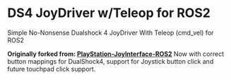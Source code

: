# DS4 JoyDriver w/Teleop for ROS2
Simple No-Nonsense Dualshock 4 JoyDriver With Teleop (cmd_vel) for ROS2


**Originally forked from: [PlayStation-JoyInterface-ROS2](https://github.com/HarvestX/PlayStation-JoyInterface-ROS2)**
Now with correct button mappings for DualShock4, support for Joystick button click and future touchpad click support.
